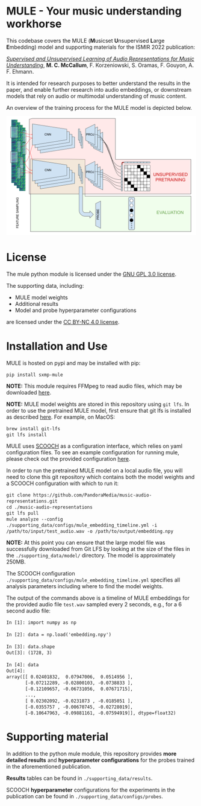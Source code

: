 # MULE - Your music understanding workhorse

This codebase covers the MULE (**M**usicset **U**nsupervised **L**arge **E**mbedding) model and supporting materials for the ISMIR 2022 publication:

[*Supervised and Unsupervised Learning of Audio Representations for Music Understanding*](https://arxiv.org/abs/2210.03799), **M. C. McCallum**, F. Korzeniowski, S. Oramas, F. Gouyon, A. F. Ehmann.

It is intended for research purposes to better understand the results in the paper, and enable further research into audio embeddings, or downstream models that rely on audio or multimodal understanding of music content.

An overview of the training process for the MULE model is depicted below.

![MULE model](/img/MULEDiagram.png?raw=true)

# License

The mule python module is licensed under the [GNU GPL 3.0 license](https://www.gnu.org/licenses/gpl-3.0.en.html).

The supporting data, including:

 - MULE model weights
 - Additional results
 - Model and probe hyperparameter configurations

are licensed under the [CC BY-NC 4.0 license](https://creativecommons.org/licenses/by-nc/4.0/legalcode).

# Installation and Use

MULE is hosted on pypi and may be installed with pip:

```
pip install sxmp-mule
```

**NOTE:** This module requires FFMpeg to read audio files, which may be downloaded [here](https://ffmpeg.org/download.html).

**NOTE:** MULE model weights are stored in this repository using `git lfs`. In order to use the pretrained MULE model, first ensure that git lfs is installed as described [here](https://git-lfs.github.com/). For example, on MacOS:

```
brew install git-lfs
git lfs install
```

MULE uses [SCOOCH](https://github.com/PandoraMedia/scooch) as a configuration interface, which relies on yaml configuration files. To see an example configuration for running mule, please check out the provided configuration [here](/supporting_data/configs/mule_embedding_timeline.yml).

In order to run the pretrained MULE model on a local audio file, you will need to clone this git repository which contains both the model weights and a SCOOCH configuration with which to run it:

```
git clone https://github.com/PandoraMedia/music-audio-representations.git
cd ./music-audio-representations
git lfs pull
mule analyze --config ./supporting_data/configs/mule_embedding_timeline.yml -i /path/to/input/test_audio.wav -o /path/to/output/embedding.npy
```

**NOTE:** At this point you can ensure that the large model file was successfully downloaded from Git LFS by looking at the size of the files in the `./supporting_data/model/` directory. The model is approximately 250MB.

The SCOOCH configuration `./supporting_data/configs/mule_embedding_timeline.yml` specifies all analysis parameters including where to find the model weights.

The output of the commands above is a timeline of MULE embeddings for the provided audio file `test.wav` sampled every 2 seconds, e.g., for a 6 second audio file:

```
In [1]: import numpy as np

In [2]: data = np.load('embedding.npy')

In [3]: data.shape
Out[3]: (1728, 3)

In [4]: data
Out[4]: 
array([[ 0.02401832,  0.07947006,  0.0514956 ],
       [-0.07212289, -0.02800103, -0.0738833 ],
       [-0.12109657, -0.06731056,  0.07671715],
       ...,
       [ 0.02302092, -0.0231873 , -0.0185051 ],
       [-0.0355757 , -0.00670745, -0.02728019],
       [-0.10647963, -0.09881161, -0.07594919]], dtype=float32)
```

# Supporting material

In addition to the python mule module, this repository provides **more detailed results** and **hyperparameter configurations** for the probes trained in the aforementioned publication.

**Results** tables can be found in `./supporting_data/results`.

SCOOCH **hyperparameter** configurations for the experiments in the publication can be found in `./supporting_data/configs/probes`.
